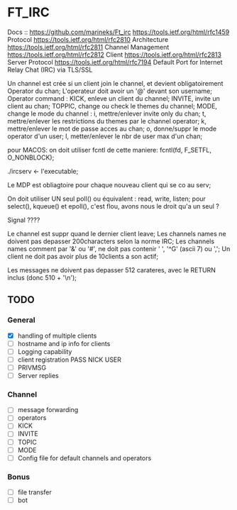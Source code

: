 # FT_IRC

Docs ::
	https://github.com/marineks/Ft_irc
	https://tools.ietf.org/html/rfc1459 Protocol
	https://tools.ietf.org/html/rfc2810 Architecture
	https://tools.ietf.org/html/rfc2811 Channel Management
	https://tools.ietf.org/html/rfc2812 Client
	https://tools.ietf.org/html/rfc2813 Server Protocol
	https://tools.ietf.org/html/rfc7194 Default Port for Internet Relay Chat (IRC) via TLS/SSL

Un channel est crée si un client join le channel, et devient obligatoirement Operator du chan;
L'operateur doit avoir un '@' devant son username;
Operator command :
	KICK, enleve un client du channel;
	INVITE, invite un client au chan;
	TOPPIC, change ou check le themes du channel;
	MODE, change le mode du channel :
			i, mettre/enlever invite only du chan;
			t, mettre/enlever les restrictions du themes par le channel operator;
			k, mettre/enlever le mot de passe acces au chan;
			o, donne/suppr le mode operator d'un user;
			l, metter/enlever le nbr de user max d'un chan;

pour MACOS:
		on doit utiliser fcntl de cette maniere:
			fcntl(fd, F_SETFL, O_NONBLOCK);

./ircserv <port> <password> <- l'executable;

Le MDP est obliagtoire pour chaque nouveau client qui se co au serv;

On doit utiliser UN seul poll() ou équivalent :
		read, write, listen;
	pour select(), kqueue() et epoll(), c'est flou, avons nous le droit qu'a un seul ?
 
Signal ????

Le channel est suppr quand le dernier client leave;
Les channels names ne doivent pas depasser 200characters selon la norme IRC;
Les channels names comment par '&' ou '#', ne doit pas contenir ' ', '^G' (ascii 7) ou ',';
Un client ne doit pas avoir plus de 10clients a son actif;

Les messages ne doivent pas depasser 512 carateres, avec le RETURN inclus (donc 510 + '\n');
## TODO
### General

- [x] handling of multiple clients
- [ ] hostname and ip info for clients
- [ ] Logging capability
- [ ] client registration PASS NICK USER
- [ ] PRIVMSG
- [ ] Server replies

### Channel

- [ ] message forwarding
- [ ] operators
- [ ] KICK
- [ ] INVITE
- [ ] TOPIC
- [ ] MODE
- [ ] Config file for default channels and operators

### Bonus

- [ ] file transfer
- [ ] bot

